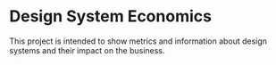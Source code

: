 # Design System Economics

This project is intended to show metrics and information about design systems and their impact on the business.